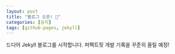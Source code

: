 ```yaml
---
layout: post
title: "블로그 오픈! 🚀"
categories: [공지]
tags: [github-pages, jekyll]
---
```


드디어 Jekyll 블로그를 시작합니다. 퍼펙트핏 개발 기록을 꾸준히 올릴 예정!
